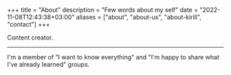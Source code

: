 +++
title = "About"
description = "Few words about my self"
date = "2022-11-08T12:43:38+03:00"
aliases = ["about", "about-us", "about-kirill", "contact"]
+++


Content creator.

---
I'm a member of "I want to know everything" and "I'm happy to share what I've already learned" groups.
